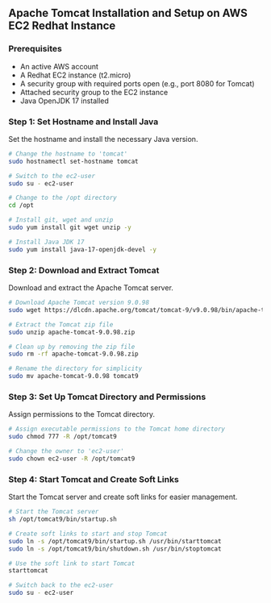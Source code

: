 ## **Apache Tomcat Installation and Setup on AWS EC2 Redhat Instance**

### **Prerequisites**
- An active AWS account
- A Redhat EC2 instance (t2.micro)
- A security group with required ports open (e.g., port 8080 for Tomcat)
- Attached security group to the EC2 instance
- Java OpenJDK 17 installed

### **Step 1: Set Hostname and Install Java**

Set the hostname and install the necessary Java version.

```sh
# Change the hostname to 'tomcat'
sudo hostnamectl set-hostname tomcat

# Switch to the ec2-user
sudo su - ec2-user

# Change to the /opt directory
cd /opt

# Install git, wget and unzip
sudo yum install git wget unzip -y

# Install Java JDK 17
sudo yum install java-17-openjdk-devel -y

```

### **Step 2: Download and Extract Tomcat**

Download and extract the Apache Tomcat server.

```sh
# Download Apache Tomcat version 9.0.98
sudo wget https://dlcdn.apache.org/tomcat/tomcat-9/v9.0.98/bin/apache-tomcat-9.0.98.zip

# Extract the Tomcat zip file
sudo unzip apache-tomcat-9.0.98.zip

# Clean up by removing the zip file
sudo rm -rf apache-tomcat-9.0.98.zip

# Rename the directory for simplicity
sudo mv apache-tomcat-9.0.98 tomcat9
```

### **Step 3: Set Up Tomcat Directory and Permissions**

Assign permissions to the Tomcat directory.
```sh
# Assign executable permissions to the Tomcat home directory
sudo chmod 777 -R /opt/tomcat9

# Change the owner to 'ec2-user'
sudo chown ec2-user -R /opt/tomcat9
```

### **Step 4: Start Tomcat and Create Soft Links**

Start the Tomcat server and create soft links for easier management.

```sh
# Start the Tomcat server
sh /opt/tomcat9/bin/startup.sh

# Create soft links to start and stop Tomcat
sudo ln -s /opt/tomcat9/bin/startup.sh /usr/bin/starttomcat
sudo ln -s /opt/tomcat9/bin/shutdown.sh /usr/bin/stoptomcat

# Use the soft link to start Tomcat
starttomcat

# Switch back to the ec2-user
sudo su - ec2-user
```
